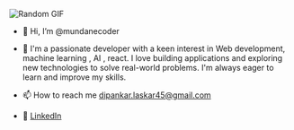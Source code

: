 ![Random GIF](https://media.giphy.com/media/3oKIPnAiaMCws8nOsE/giphy.gif)                                                                                                 <br>
- 👋 Hi, I’m @mundanecoder



- 👀 I'm a passionate developer with a keen interest in  Web development, machine learning , AI , react. I love building applications and exploring new technologies to solve real-world problems.        I'm always eager to learn and improve my skills.
- 📫 How to reach me dipankar.laskar45@gmail.com
- 💼 [LinkedIn](https://www.linkedin.com/in/your-profile](https://www.linkedin.com/in/dipankar-laskar-925a268a/))










